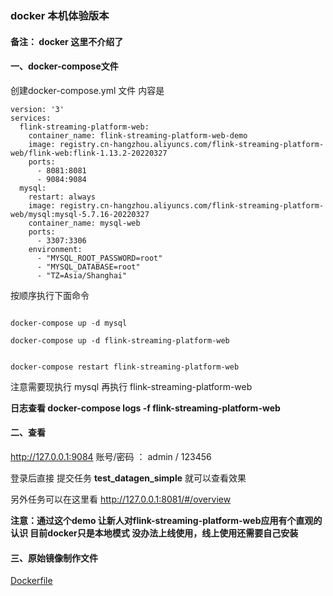 
### docker 本机体验版本


#### 备注： docker 这里不介绍了



#### 一、docker-compose文件

创建docker-compose.yml 文件
内容是
~~~~
version: '3'
services:
  flink-streaming-platform-web: 
    container_name: flink-streaming-platform-web-demo
    image: registry.cn-hangzhou.aliyuncs.com/flink-streaming-platform-web/flink-web:flink-1.13.2-20220327
    ports:
      - 8081:8081
      - 9084:9084
  mysql:
    restart: always
    image: registry.cn-hangzhou.aliyuncs.com/flink-streaming-platform-web/mysql:mysql-5.7.16-20220327
    container_name: mysql-web
    ports:
      - 3307:3306
    environment:
      - "MYSQL_ROOT_PASSWORD=root"
      - "MYSQL_DATABASE=root"
      - "TZ=Asia/Shanghai"

~~~~



按顺序执行下面命令


~~~~

docker-compose up -d mysql

docker-compose up -d flink-streaming-platform-web


docker-compose restart flink-streaming-platform-web

~~~~

注意需要现执行 mysql 再执行 flink-streaming-platform-web

**日志查看 docker-compose  logs -f flink-streaming-platform-web**

#### 二、查看


http://127.0.0.1:9084  账号/密码 ： admin / 123456

登录后直接 提交任务 **test_datagen_simple**   就可以查看效果

另外任务可以在这里看 http://127.0.0.1:8081/#/overview 


**注意：通过这个demo  让新人对flink-streaming-platform-web应用有个直观的认识  目前docker只是本地模式 没办法上线使用，线上使用还需要自己安装**



#### 三、原始镜像制作文件

[Dockerfile](../docker/Dockerfile)